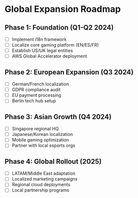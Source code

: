 # Global Expansion Roadmap

## Phase 1: Foundation (Q1-Q2 2024)

- [ ] Implement i18n framework
- [ ] Localize core gaming platform (EN/ES/FR)
- [ ] Establish US/UK legal entities
- [ ] AWS Global Accelerator deployment

## Phase 2: European Expansion (Q3 2024)

- [ ] German/French localization
- [ ] GDPR compliance audit
- [ ] EU payment processing
- [ ] Berlin tech hub setup

## Phase 3: Asian Growth (Q4 2024)

- [ ] Singapore regional HQ
- [ ] Japanese/Korean localization
- [ ] Mobile gaming optimization
- [ ] Partner with local esports orgs

## Phase 4: Global Rollout (2025)

- [ ] LATAM/Middle East adaptation
- [ ] Localized marketing campaigns
- [ ] Regional cloud deployments
- [ ] Local partnership programs
